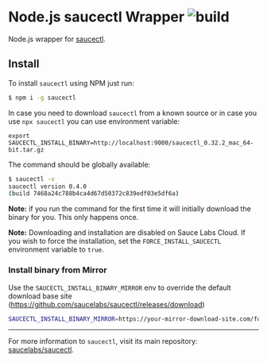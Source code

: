 Node.js saucectl Wrapper ![build](https://github.com/saucelabs/node-saucectl/workflows/saucectl%20pipeline/badge.svg)
========================

Node.js wrapper for [saucectl](https://github.com/saucelabs/saucectl).

## Install

To install `saucectl` using NPM just run:

```sh
$ npm i -g saucectl
```

In case you need to download `saucectl` from a known source or in case you use `npx saucectl` you can use environment variable:

```
export SAUCECTL_INSTALL_BINARY=http://localhost:9000/saucectl_0.32.2_mac_64-bit.tar.gz
```

The command should be globally available:

```sh
$ saucectl -v
saucectl version 0.4.0
(build 7468a24c788b4ca4d67d50372c839edf03e5df6a)
```

__Note:__ if you run the command for the first time it will initially download the binary for you. This only happens once.

__Note:__ Downloading and installation are disabled on Sauce Labs Cloud. If you wish to force the installation, set the `FORCE_INSTALL_SAUCECTL` environment variable to `true`.


### Install binary from Mirror

Use the `SAUCECTL_INSTALL_BINARY_MIRROR` env to override the default download base site (https://github.com/saucelabs/saucectl/releases/download)

```bash
SAUCECTL_INSTALL_BINARY_MIRROR=https://your-mirror-download-site.com/foo/bar npm i -g saucectl
```

---

For more information to `saucectl`, visit its main repository: [saucelabs/saucectl](https://github.com/saucelabs/saucectl).
